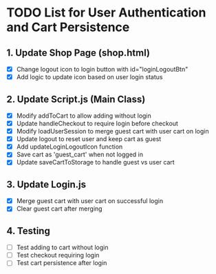 # TODO List for User Authentication and Cart Persistence

## 1. Update Shop Page (shop.html)
- [x] Change logout icon to login button with id="loginLogoutBtn"
- [x] Add logic to update icon based on user login status

## 2. Update Script.js (Main Class)
- [x] Modify addToCart to allow adding without login
- [x] Update handleCheckout to require login before checkout
- [x] Modify loadUserSession to merge guest cart with user cart on login
- [x] Update logout to reset user and keep cart as guest
- [x] Add updateLoginLogoutIcon function
- [x] Save cart as 'guest_cart' when not logged in
- [x] Update saveCartToStorage to handle guest vs user cart

## 3. Update Login.js
- [x] Merge guest cart with user cart on successful login
- [x] Clear guest cart after merging

## 4. Testing
- [ ] Test adding to cart without login
- [ ] Test checkout requiring login
- [ ] Test cart persistence after login
